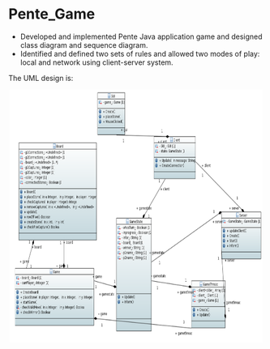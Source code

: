 # Pente_Game

- Developed and implemented Pente Java application game and designed class diagram and sequence diagram.
- Identified and defined two sets of rules and allowed two modes of play: local and network using client-server system.   


The UML design is:
<p align="center">
  <img src="https://github.com/ShuyiHuo/Pente_Game/blob/main/pente.png" width="500px" height="500px">
</p>
